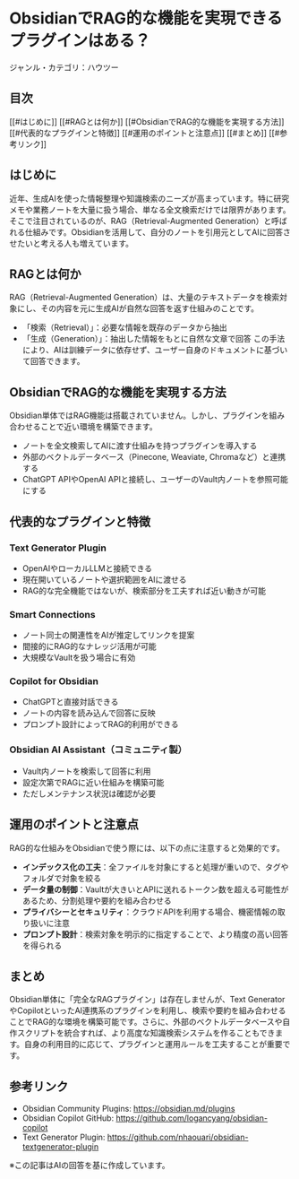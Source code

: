 # ObsidianでRAG的な機能を実現できるプラグインはある？

ジャンル・カテゴリ：ハウツー

## 目次
[[#はじめに]]
[[#RAGとは何か]]
[[#ObsidianでRAG的な機能を実現する方法]]
[[#代表的なプラグインと特徴]]
[[#運用のポイントと注意点]]
[[#まとめ]]
[[#参考リンク]]

## はじめに
近年、生成AIを使った情報整理や知識検索のニーズが高まっています。特に研究メモや業務ノートを大量に扱う場合、単なる全文検索だけでは限界があります。そこで注目されているのが、RAG（Retrieval-Augmented Generation）と呼ばれる仕組みです。Obsidianを活用して、自分のノートを引用元としてAIに回答させたいと考える人も増えています。

## RAGとは何か
RAG（Retrieval-Augmented Generation）は、大量のテキストデータを検索対象にし、その内容を元に生成AIが自然な回答を返す仕組みのことです。
- 「検索（Retrieval）」：必要な情報を既存のデータから抽出
- 「生成（Generation）」：抽出した情報をもとに自然な文章で回答
この手法により、AIは訓練データに依存せず、ユーザー自身のドキュメントに基づいて回答できます。

## ObsidianでRAG的な機能を実現する方法
Obsidian単体ではRAG機能は搭載されていません。しかし、プラグインを組み合わせることで近い環境を構築できます。
- ノートを全文検索してAIに渡す仕組みを持つプラグインを導入する
- 外部のベクトルデータベース（Pinecone, Weaviate, Chromaなど）と連携する
- ChatGPT APIやOpenAI APIと接続し、ユーザーのVault内ノートを参照可能にする

## 代表的なプラグインと特徴
### Text Generator Plugin
- OpenAIやローカルLLMと接続できる
- 現在開いているノートや選択範囲をAIに渡せる
- RAG的な完全機能ではないが、検索部分を工夫すれば近い動きが可能

### Smart Connections
- ノート同士の関連性をAIが推定してリンクを提案
- 間接的にRAG的なナレッジ活用が可能
- 大規模なVaultを扱う場合に有効

### Copilot for Obsidian
- ChatGPTと直接対話できる
- ノートの内容を読み込んで回答に反映
- プロンプト設計によってRAG的利用ができる

### Obsidian AI Assistant（コミュニティ製）
- Vault内ノートを検索して回答に利用
- 設定次第でRAGに近い仕組みを構築可能
- ただしメンテナンス状況は確認が必要

## 運用のポイントと注意点
RAG的な仕組みをObsidianで使う際には、以下の点に注意すると効果的です。
- **インデックス化の工夫**：全ファイルを対象にすると処理が重いので、タグやフォルダで対象を絞る
- **データ量の制御**：Vaultが大きいとAPIに送れるトークン数を超える可能性があるため、分割処理や要約を組み合わせる
- **プライバシーとセキュリティ**：クラウドAPIを利用する場合、機密情報の取り扱いに注意
- **プロンプト設計**：検索対象を明示的に指定することで、より精度の高い回答を得られる

## まとめ
Obsidian単体に「完全なRAGプラグイン」は存在しませんが、Text GeneratorやCopilotといったAI連携系のプラグインを利用し、検索や要約を組み合わせることでRAG的な環境を構築可能です。さらに、外部のベクトルデータベースや自作スクリプトを統合すれば、より高度な知識検索システムを作ることもできます。自身の利用目的に応じて、プラグインと運用ルールを工夫することが重要です。

## 参考リンク
- Obsidian Community Plugins: https://obsidian.md/plugins
- Obsidian Copilot GitHub: https://github.com/logancyang/obsidian-copilot
- Text Generator Plugin: https://github.com/nhaouari/obsidian-textgenerator-plugin

※この記事はAIの回答を基に作成しています。
